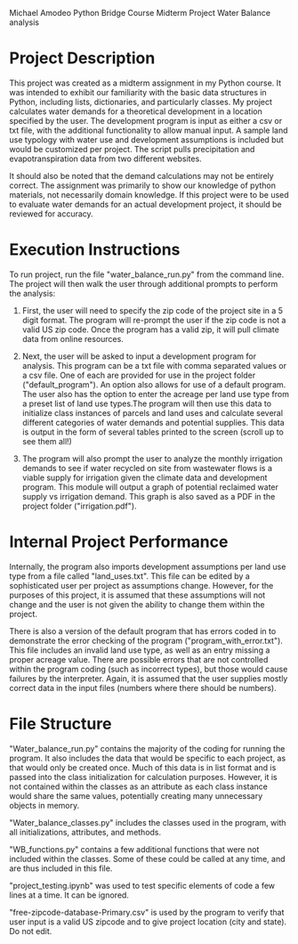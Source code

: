 Michael Amodeo
Python Bridge Course
Midterm Project
Water Balance analysis

# Project Description
This project was created as a midterm assignment in my Python course. It was intended to exhibit our familiarity with the basic data structures in Python, including lists, dictionaries, and particularly classes. My project calculates water demands for a theoretical development in a location specified by the user. The development program is input as either a csv or txt file, with the additional functionality to allow manual input. A sample land use typology with water use and development assumptions is included but would be customized per project. The script pulls precipitation and evapotranspiration data from two different websites.

It should also be noted that the demand calculations may not be entirely correct. The assignment was primarily to show our knowledge of python materials, not necessarily domain knowledge. If this project were to be used to evaluate water demands for an actual development project, it should be reviewed for  accuracy.

# Execution Instructions
To run project, run the file "water_balance_run.py" from the command line. The project will then walk the user through additional prompts to perform the analysis:

1. First, the user will need to specify the zip code of the project site in a 5 digit format. The program will re-prompt the user if the zip code is not a valid US zip code. Once the program has a valid zip, it will pull climate data from online resources.

2. Next, the user will be asked to input a development program for analysis. This program can be a txt file with comma separated values or a csv file. One of each are provided for use in the project folder ("default_program"). An option also allows for use of a default program. The user also has the option to enter the acreage per land use type from a preset list of land use types.The program will then use this data to initialize class instances of parcels and land uses and calculate several different categories of water demands and potential supplies. This data is output in the form of several tables printed to the screen (scroll up to see them all!)

3. The program will also prompt the user to analyze the monthly irrigation demands to see if water recycled on site from wastewater flows is a viable supply for irrigation given the climate data and development program. This module will output a graph of potential reclaimed water supply vs irrigation demand. This graph is also saved as a PDF in the project folder ("irrigation.pdf").

# Internal Project Performance
Internally, the program also imports development assumptions per land use type from a file called "land_uses.txt". This file can be edited by a sophisticated user per project as assumptions change. However, for the purposes of this project, it is assumed that these assumptions will not change and the user is not given the ability to change them within the project.

There is also a version of the default program that has errors coded in to demonstrate the error checking of the program ("program_with_error.txt"). This file includes an invalid land use type, as well as an entry missing a proper acreage value. There are possible errors that are not controlled within the program coding (such as incorrect types), but those would cause failures by the interpreter. Again, it is assumed that the user supplies mostly correct data in the input files (numbers where there should be numbers).

# File Structure
"Water_balance_run.py" contains the majority of the coding for running the program. It also includes the data that would be specific to each project, as that would only be created once. Much of this data is in list format and is passed into the class initialization for calculation purposes. However, it is not contained within the classes as an attribute as each class instance would share the same values, potentially creating many unnecessary objects in memory.

"Water_balance_classes.py" includes the classes used in the program, with all initializations, attributes, and methods.

"WB_functions.py" contains a few additional functions that were not included within the classes. Some of these could be called at any time, and are thus included in this file.

"project_testing.ipynb" was used to test specific elements of code a few lines at a time. It can be ignored.

"free-zipcode-database-Primary.csv" is used by the program to verify that user input is a valid US zipcode and to give project location (city and state). Do not edit.
